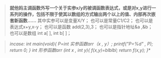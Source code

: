 
>**就他妈主调函数外写一个关于实参x/y的被调函数表达式，或是对x,y进行一系列的操作，包括不限于使其以数组的方式输出两个以上的值、内部再次嵌套新函数......**
>其中实参可以是变量X/Y；
>也可以是常量C1/C2；
>也可以是表达式x+y,x-y；
>也可以是函数 add(2,3),3；
>也可以是指针地址&a ,&b；
>也可以是数组 int a[ ], int b[ ]；

>*incase:*
*int main(void){
P=int 实参函数arr（x , y）;
printf("P=%d" , P);
return 0;
}
int 形参函数arr (int x , int y){
f(x,y)=blblbl;
return f(x,y);
}**
<!--stackedit_data:
eyJoaXN0b3J5IjpbLTExMjUyOTc0NDUsLTEyNzkyNDkyNTAsNj
gwOTIyOTIwLDY2MTYzMTkyN119
-->